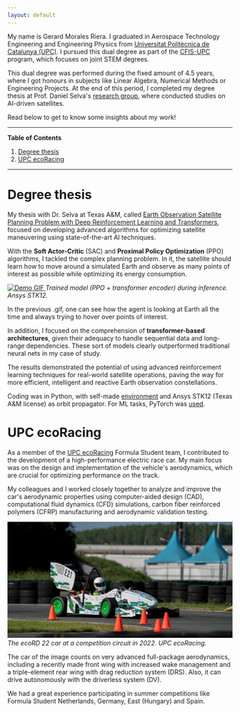 ```yaml
---
layout: default
---
```


My name is Gerard Morales Riera. I graduated in Aerospace Technology Engineering and Engineering Physics from [Universitat Politècnica de Catalunya (UPC)](https://www.upc.edu/ca). I pursued this dual degree as part of the [CFIS-UPC](https://cfis.upc.edu/es/el-centro/que-es-el-cfis) program, which focuses on joint STEM degrees.

This dual degree was performed during the fixed amount of 4.5 years, where I got honours in subjects like Linear Algebra, Numerical Methods or Engineering Projects. At the end of this period, I completed my degree thesis at Prof. Daniel Selva's [research group](https://www.selva-research.com/), where conducted studies on AI-driven satellites.

Read below to get to know some insights about my work!

---

**Table of Contents**

1.  [Degree thesis](#degree-thesis)
2.  [UPC ecoRacing](#upc-ecoracing)

---

# Degree thesis

My thesis with Dr. Selva at Texas A&M, called [Earth Observation Satellite Planning Problem with Deep Reinforcement Learning and Transformers](/assets/files/Degree-Thesis-GerardMR.pdf), focused on developing advanced algorithms for optimizing satellite maneuvering using state-of-the-art AI techniques.

With the **Soft Actor-Critic** (SAC) and **Proximal Policy Optimization** (PPO) algorithms, I tackled the complex planning problem. In it, the satellite should learn how to move around a simulated Earth and observe as many points of interest as possible while optimizing its energy consumption.

<section class="default-image-section">
<a href="/assets/gifs/demo.gif">
  <img 
    src="/assets/gifs/demo.gif" 
    alt="Demo GIF" 
    class="default-image"
  >
</a>
<em>Trained model (PPO + transformer encoder) during inference. Ansys STK12.</em>
</section>

In the previous .gif, one can see how the agent is looking at Earth all the time and always trying to hover over points of interest.

In addition, I focused on the comprehension of **transformer-based architectures**, given their adequacy to handle sequential data and long-range dependencies. These sort of models clearly outperformed traditional neural nets in my case of study.

The results demonstrated the potential of using advanced reinforcement learning techniques for real-world satellite operations, paving the way for more efficient, intelligent and reactive Earth observation constellations.

Coding was in Python, with self-made [environment](https://github.com/GerardMR12/earth-gym.git) and Ansys STK12 (Texas A&M license) as orbit propagator. For ML tasks, PyTorch was [used](https://github.com/GerardMR12/ppo-eos.git).

# UPC ecoRacing

As a member of the [UPC ecoRacing](https://www.ecoracing.es/) Formula Student team, I contributed to the development of a high-performance electric race car. My main focus was on the design and implementation of the vehicle's aerodynamics, which are crucial for optimizing performance on the track.

My colleagues and I worked closely together to analyze and improve the car's aerodynamic properties using computer-aided design (CAD), computational fluid dynamics (CFD) simulations, carbon fiber reinforced polymers (CFRP) manufacturing and aerodynamic validation testing.

<section class="default-image-section">
<a href="/assets/img/ecoRD_22.jpg">
  <img 
    src="/assets/img/ecoRD_22.jpg" 
    alt="Demo GIF" 
    class="default-image"
  >
</a>
<em>The ecoRD 22 car at a competition circuit in 2022. UPC ecoRacing.</em>
</section>

The car of the image counts on very advanced full-package aerodynamics, including a recently made front wing with increased wake management and a triple-element rear wing with drag reduction system (DRS). Also, it can drive autonomously with the driverless system (DV).

We had a great experience participating in summer competitions like Formula Student Netherlands, Germany, East (Hungary) and Spain.